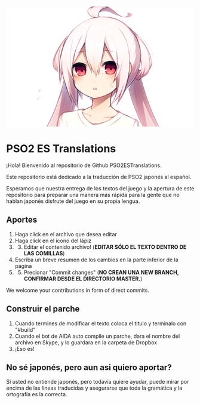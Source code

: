 [2]: https://raw.githubusercontent.com/rcosven/Traduccion-PSO2/master/Matoi.png

![2]

# PSO2 ES Translations
¡Hola! Bienvenido al repositorio de Github PSO2ESTranslations.

Este repositorio está dedicado a la traducción de PSO2 japonés al español.

Esperamos que nuestra entrega de los textos del juego y la apertura de este repositorio para preparar una manera más rápida para la gente que no hablan japonés disfrute del juego en su propia lengua.

## Aportes

 1. Haga click en el archivo que desea editar
 2. Haga click en el icono del lápiz
 3. 3. Editar el contenido archivo! (<b>EDITAR SÓLO EL TEXTO DENTRO DE LAS COMILLAS</b>)
 4. Escriba un breve resumen de los cambios en la parte inferior de la página
 5. 5. Precionar "Commit changes" (<b>NO CREAN UNA NEW BRANCH, CONFIRMAR DESDE EL DIRECTORIO MASTER.</b>)

We welcome your contributions in form of direct commits.

## Construir el parche

 1. Cuando termines de  modificar el texto coloca el titulo y terminalo con "#build"
 2. Cuando el bot de AIDA auto compile un parche, dara el nombre del archivo en Skype, y lo guardara en la carpeta de Dropbox
 3. ¡Eso es!

## No sé japonés, pero aun asi quiero aportar?

Si usted no entiende japonés, pero todavía quiere ayudar, puede mirar por encima de las líneas traducidas y asegurarse que toda la gramática y la ortografía es la correcta.
